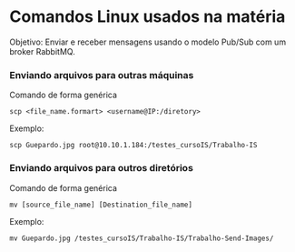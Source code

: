 # Comandos Linux usados na matéria

Objetivo: Enviar e receber mensagens usando o modelo Pub/Sub com um broker RabbitMQ.

### Enviando arquivos para outras máquinas

Comando de forma genérica
```
scp <file_name.formart> <username@IP:/diretory>
```
Exemplo:
```
scp Guepardo.jpg root@10.10.1.184:/testes_cursoIS/Trabalho-IS
```
### Enviando arquivos para outros diretórios

Comando de forma genérica
```
mv [source_file_name] [Destination_file_name]
```
Exemplo:
```
mv Guepardo.jpg /testes_cursoIS/Trabalho-IS/Trabalho-Send-Images/
```
